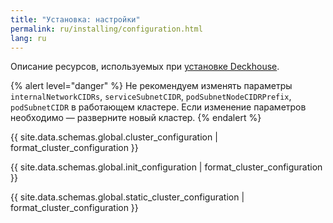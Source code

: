 ```yaml
---
title: "Установка: настройки"
permalink: ru/installing/configuration.html
lang: ru
---
```


Описание ресурсов, используемых при [установке Deckhouse](./).

{% alert level="danger" %}
Не рекомендуем изменять параметры `internalNetworkCIDRs`, `serviceSubnetCIDR`, `podSubnetNodeCIDRPrefix`, `podSubnetCIDR` в работающем кластере. Если изменение параметров необходимо — разверните новый кластер.
{% endalert %}

{{ site.data.schemas.global.cluster_configuration | format_cluster_configuration }}

{{ site.data.schemas.global.init_configuration | format_cluster_configuration }}

{{ site.data.schemas.global.static_cluster_configuration | format_cluster_configuration }}
